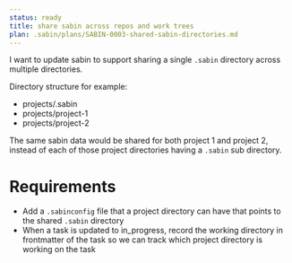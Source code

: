```yaml
---
status: ready
title: share sabin across repos and work trees
plan: .sabin/plans/SABIN-0003-shared-sabin-directories.md
---
```


I want to update sabin to support sharing a single `.sabin` directory across multiple directories.

Directory structure for example:
- projects/.sabin
- projects/project-1
- projects/project-2

The same sabin data would be shared for both project 1 and project 2, instead of each of those project directories having a `.sabin` sub directory.

# Requirements

- Add a `.sabinconfig` file that a project directory can have that points to the shared `.sabin` directory
- When a task is updated to in_progress, record the working directory in frontmatter of the task so we can track which project directory is working on the task

